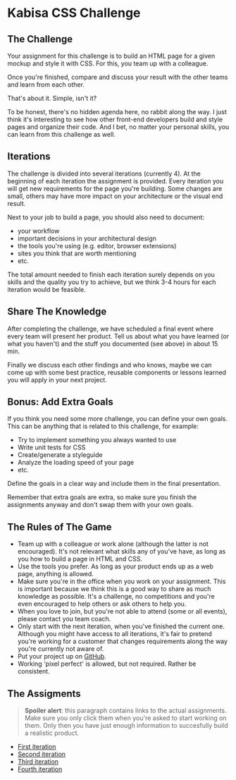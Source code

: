 # Kabisa CSS Challenge


## The Challenge
Your assignment for this challenge is to build an HTML page for a given mockup and style it with CSS. For this, you team up with a colleague.

Once you're finished, compare and discuss your result with the other teams and learn from each other.

That's about it. Simple, isn't it?

To be honest, there's no hidden agenda here, no rabbit along the way. I just think it's interesting to see how other front-end developers build and style pages and organize their code. And I bet, no matter your personal skills, you can learn from this challenge as well.

## Iterations

The challenge is divided into several iterations (currently 4). At the beginning of each iteration the assignment is provided. Every iteration you will get new requirements for the page you're building. Some changes are small, others may have more impact on your architecture or the visual end result.

Next to your job to build a page, you should also need to document:

* your workflow
* important decisions in your architectural design
* the tools you're using (e.g. editor, browser extensions)
* sites you think that are worth mentioning
* etc.

The total amount needed to finish each iteration surely depends on you skills and the quality you try to achieve, but we think 3-4 hours for each iteration would be feasible.


## Share The Knowledge
After completing the challenge, we have scheduled a final event where every team will present her product. Tell us about what you have learned (or what you haven't) and the stuff you documented (see above) in about 15 min.

Finally we discuss each other findings and who knows, maybe we can come up with some best practice, reusable components or lessons learned you will apply in your next project.

## Bonus: Add Extra Goals

If you think you need some more challenge, you can define your own goals. This can be anything that is related to this challenge, for example:

* Try to implement something you always wanted to use
* Write unit tests for CSS
* Create/generate a styleguide
* Analyze the loading speed of your page
* etc.

Define the goals in a clear way and include them in the final presentation.

Remember that extra goals are extra, so make sure you finish the assignments anyway and don't swap them with your own goals.
 

## The Rules of The Game
* Team up with a colleague or work alone (although the latter is not encouraged). It's not relevant what skills any of you've have, as long as you how to build a page in HTML and CSS.
* Use the tools you prefer. As long as your product ends up as a web page, anything is allowed.
* Make sure you're in the office when you work on your assignment. This is important because we think this is a good way to share as much knowledge as possible. It's a challenge, no competitions and you're even encouraged to help others or ask others to help you.
* When you love to join, but you're not able to attend (some or all events), please contact you team coach.
* Only start with the next iteration, when you've finished the current one. Although you might have access to all iterations, it's fair to pretend you're working for a customer that changes requirements along the way you're currently not aware of.
* Put your project up on [GitHub](https://github.com).
* Working 'pixel perfect' is allowed, but not required. Rather be consistent.

## The Assigments

> **Spoiler alert**: this paragraph contains links to the actual assignments. Make sure you only click them when you're asked to start working on them. Only then you have just enough information to succesfully build a realistic product.

* [First iteration](first/specs.pdf "First")
* [Second  iteration](second/specs.pdf "Second")
* [Third iteration](third/specs.pdf "Third")
* [Fourth iteration](fourth/specs.pdf "Fourth")